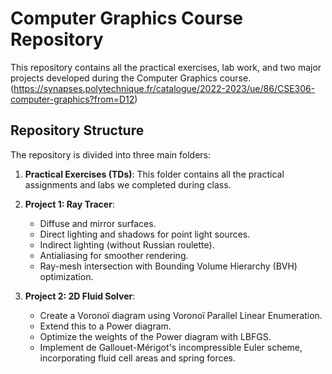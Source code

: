 # Computer Graphics Course Repository

This repository contains all the practical exercises, lab work, and two major projects developed during the Computer Graphics course. (https://synapses.polytechnique.fr/catalogue/2022-2023/ue/86/CSE306-computer-graphics?from=D12)

## Repository Structure

The repository is divided into three main folders:

1. **Practical Exercises (TDs)**: This folder contains all the practical assignments and labs we completed during class. 
   
2. **Project 1: Ray Tracer**:
     - Diffuse and mirror surfaces.
     - Direct lighting and shadows for point light sources.
     - Indirect lighting (without Russian roulette).
     - Antialiasing for smoother rendering.
     - Ray-mesh intersection with Bounding Volume Hierarchy (BVH) optimization.

4. **Project 2: 2D Fluid Solver**:
     - Create a Voronoï diagram using Voronoï Parallel Linear Enumeration.
     - Extend this to a Power diagram.
     - Optimize the weights of the Power diagram with LBFGS.
     - Implement de Gallouet-Mérigot's incompressible Euler scheme, incorporating fluid cell areas and spring forces.


